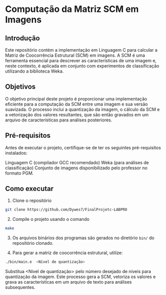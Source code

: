 # Computação da Matriz SCM em Imagens
## Introdução
Este repositório contém a implementação em Linguagem C para calcular a Matriz de Coocorrência Estrutural (SCM) em imagens. A SCM é uma ferramenta essencial para descrever as características de uma imagem e, neste contexto, é aplicada em conjunto com experimentos de classificação utilizando a biblioteca Weka.
## Objetivos
O objetivo principal deste projeto é proporcionar uma implementação eficiente para a computação da SCM entre uma imagem e sua versão suavizada. O processo inclui a quantização da imagem, o cálculo da SCM e a vetorização dos valores resultantes, que são então gravados em um arquivo de características para análises posteriores.

## Pré-requisitos
Antes de executar o projeto, certifique-se de ter os seguintes pré-requisitos instalados:

Linguagem C (compilador GCC recomendado)
Weka (para análises de classificação)
Conjunto de imagens disponibilizado pelo professor no formato PGM.

## Como executar

1. Clone o repositório

```bash
git clone https://github.com/Dywes7/FinalProjetc-LABPRO
```

2. Compile o projeto usando o comando

```bash
make
```

3. Os arquivos binários dos programas são gerados no diretório `bin/` do repositório clonado.

4. Para gerar a matriz de coocorrência estrutural, utilize:

```bash
./bin/main.e  <Nível de quantização>
```
Substitua <Nível de quantização> pelo número desejado de níveis para quantização da imagem. Este processo gera a SCM, vetoriza os valores e grava as características em um arquivo de texto para análises subsequentes.

